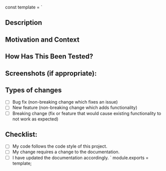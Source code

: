const template = `
<!--- Provide a general summary of your changes in the Title above -->
## Description
<!--- Describe your changes in detail -->
## Motivation and Context
<!--- Why is this change required? What problem does it solve? -->
<!--- If it fixes an open issue, please link to the issue here. -->
## How Has This Been Tested?
<!--- Please describe in detail how you tested your changes. -->
<!--- Include details of your testing environment, tests ran to see how -->
<!--- your change affects other areas of the code, etc. -->
## Screenshots (if appropriate):
## Types of changes
<!--- What types of changes does your code introduce? Put an 'x' in all the boxes that apply: -->
- [ ] Bug fix (non-breaking change which fixes an issue)
- [ ] New feature (non-breaking change which adds functionality)
- [ ] Breaking change (fix or feature that would cause existing functionality to not work as expected)
## Checklist:
<!--- Go over all the following points, and put an 'x' in all the boxes that apply. -->
<!--- If you're unsure about any of these, don't hesitate to ask. We're here to help! -->
- [ ] My code follows the code style of this project.
- [ ] My change requires a change to the documentation.
- [ ] I have updated the documentation accordingly.
`
module.exports = template; 